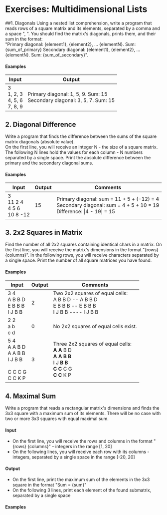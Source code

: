 # Exercises: Multidimensional Lists
##1. Diagonals
Using a nested list comprehension, write a program that reads rows of a square matrix and its elements, separated
by a comma and a space ", ". You should find the matrix's diagonals, prints them, and their sum in the format:  
"Primary diagonal: {element1}, {element2}, … {elementN}. Sum: {sum_of_primary}
Secondary diagonal: {element1}, {element2}, … {elementN}. Sum: {sum_of_secondary}".

#### Examples

| Input | Output |
| ----- | ------ |
| 3<br />1, 2, 3<br />4, 5, 6<br />7, 8, 9 | Primary diagonal: 1, 5, 9. Sum: 15<br />Secondary diagonal: 3, 5, 7. Sum: 15 |

## 2. Diagonal Difference
Write a program that finds the difference between the sums of the square matrix diagonals (absolute value).  
On the first line, you will receive an integer N - the size of a square matrix. The following N lines hold the values for each column - N numbers separated by a single space. Print the absolute difference between the primary and the secondary diagonal sums.  

#### Examples

| Input | Output | Comments |
| ----- | ------ | -------- |
| 3<br />11 2 4<br />4 5 6<br />10 8 -12 | 15 | Primary diagonal: sum = 11 + 5 + (-12) = 4<br />Secondary diagonal: sum = 4 + 5 + 10 = 19<br />Difference: \|4 - 19\| = 15 |

## 3. 2x2 Squares in Matrix
Find the number of all 2x2 squares containing identical chars in a matrix. On the first line, you will receive the matrix's dimensions in the format "{rows} {columns}". In the following rows, you will receive characters separated by a single space. Print the number of all square matrices you have found.  
#### Examples

| Input | Output | Comments |
| ----- | ------ | -------- |
| 3 4<br />A B B D<br />E B B B<br />I J B B | 2 | Two 2x2 squares of equal cells:<br />A B B D -- A B B D<br />E B B B -- E B B B<br />I J B B ---- I J B B |
| 2 2<br />a b<br />c d | 0 | No 2x2  squares of equal cells exist.|
| 5 4<br />A A B D<br />A A B B<br />I J B B<br /><br />C C C G<br />C C K P | 3 |Three 2x2 squares of equal cells:<br /> **A A** B D <br /> **A A B B** <br />I J **B B** <br /> **C C** C G <br /> **C C** K P |

## 4. Maximal Sum
Write a program that reads a rectangular matrix's dimensions and finds the 3x3 square with a maximum sum of its elements. There will be no case with two or more 3x3 squares with equal maximal sum.
#### Input
* On the first line, you will receive the rows and columns in the format "{rows} {columns}" – integers in the range [1, 20]
* On the following lines, you will receive each row with its columns - integers, separated by a single space in the range [-20, 20]
#### Output
* On the first line, print the maximum sum of the elements in the 3x3 square in the format "Sum = {sum}"
* On the following 3 lines, print each element of the found submatrix, separated by a single space
#### Examples


